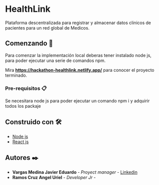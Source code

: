 # HealthLink

Plataforma descentralizada para registrar y almacenar datos clinicos de pacientes para un red global de Medicos.

## Comenzando 🚀

Para comenzar la implementación local deberas tener instalado node js, para poder ejecutar una serie de comandos npm.

Mira **https://hackathon-healthlink.netlify.app/** para conocer el proyecto terminado.


### Pre-requisitos 📋

Se necesitara node js para poder ejecutar un comando npm i y adquirir todos los packaje

## Construido con 🛠️

* [Node js](https://nodejs.org/es/)
* [React js](https://es.reactjs.org/)
## Autores ✒️

* **Vargas Medina Javier Eduardo** - *Proyect manager* - [Linkedin](https://www.linkedin.com/in/javier-eduardo-vargas-medina-61a434223)
* **Ramos Cruz Angel Uriel** - *Developer Jr* - 
